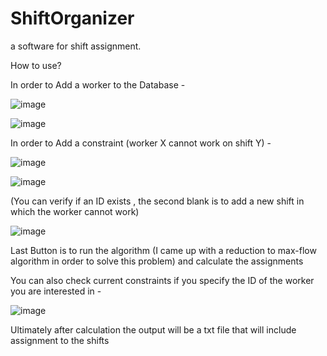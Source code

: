 # ShiftOrganizer
a software for shift assignment.

How to use?

In order to Add a worker to the Database -

![image](https://github.com/noamst/ShiftOrganizer/assets/19705801/f26338b8-7748-45ca-931f-f5e006f2857c)


![image](https://github.com/noamst/ShiftOrganizer/assets/19705801/c7f7e3dd-d1c5-403f-abe7-40ba5c80c8ad)


In order to Add a constraint (worker X cannot work on shift Y) -

![image](https://github.com/noamst/ShiftOrganizer/assets/19705801/ebda871b-4041-4f88-bcfe-5c9f504bb13d)

![image](https://github.com/noamst/ShiftOrganizer/assets/19705801/e9c37672-bc3c-42ae-9990-3599da804420)

(You can verify if an ID exists , the second blank is to add a new shift in which the worker cannot work)


![image](https://github.com/noamst/ShiftOrganizer/assets/19705801/ca1332c6-3442-459e-8bb5-4d2a1d53e8f5)


Last Button is to run the algorithm (I came up with a reduction to max-flow algorithm in order to solve this problem)
and calculate the assignments


You can also check current constraints if you specify the ID of the worker you are interested in -

![image](https://github.com/noamst/ShiftOrganizer/assets/19705801/7575dba2-cf4b-47f3-89ff-1d524abdbdc4)

Ultimately after calculation the output will be a txt file that will include assignment to the shifts



